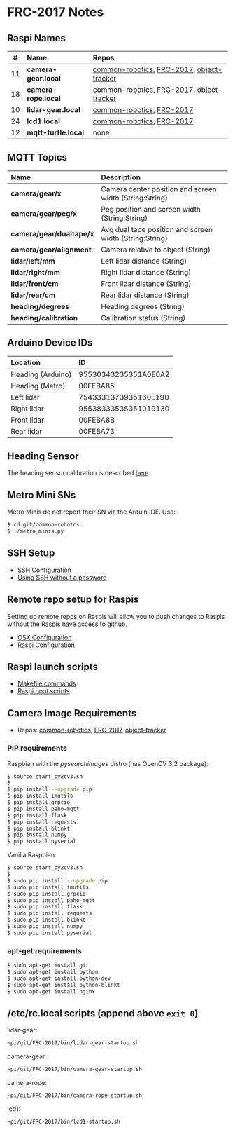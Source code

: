 # FRC-2017 Notes

## Raspi Names

| #   | Name                       | Repos                                              |
|:---:|:---------------------------|:---------------------------------------------------|
| 11  | **camera-gear.local**      | [common-robotics](https://github.com/athenian-robotics/common-robotics), [FRC-2017](https://github.com/athenian-robotics/FRC-2017), [object-tracker](https://github.com/athenian-robotics/object-tracking)          |
| 18  | **camera-rope.local**      | [common-robotics](https://github.com/athenian-robotics/common-robotics), [FRC-2017](https://github.com/athenian-robotics/FRC-2017), [object-tracker](https://github.com/athenian-robotics/object-tracking)          |
| 10  | **lidar-gear.local**       | [common-robotics](https://github.com/athenian-robotics/common-robotics), [FRC-2017](https://github.com/athenian-robotics/FRC-2017)                          |
| 24  | **lcd1.local**             | [common-robotics](https://github.com/athenian-robotics/common-robotics), [FRC-2017](https://github.com/athenian-robotics/FRC-2017) |
| 12  | **mqtt-turtle.local**      | none                                               |

## MQTT Topics 
| Name                      | Description                                             |
|:--------------------------|:--------------------------------------------------------|
|**camera/gear/x**          | Camera center position and screen width (String:String) |
|**camera/gear/peg/x**      | Peg position and screen width (String:String)           |
|**camera/gear/dualtape/x** | Avg dual tape position and screen width (String:String) |
|**camera/gear/alignment**  | Camera relative to object (String)                      |
|**lidar/left/mm**          | Left lidar distance (String)                            |
|**lidar/right/mm**         | Right lidar distance (String)                           |
|**lidar/front/cm**         | Front lidar distance (String)                           |
|**lidar/rear/cm**          | Rear lidar distance (String)                            |
|**heading/degrees**        | Heading degrees (String)                                |
|**heading/calibration**    | Calibration status (String)                             |

## Arduino Device IDs
| Location                  | ID                                                      |
|:--------------------------|:--------------------------------------------------------|
|Heading (Arduino)          | 95530343235351A0E0A2                                    |
|Heading (Metro)            | 00FEBA85                                                |
|Left lidar                 | 7543331373935160E190                                    |
|Right lidar                | 95538333535351019130                                    |
|Front lidar                | 00FEBA8B                                                |
|Rear lidar                 | 00FEBA73                                                |


## Heading Sensor

The heading sensor calibration is described [here](https://learn.adafruit.com/bno055-absolute-orientation-sensor-with-raspberry-pi-and-beaglebone-black/webgl-example?embeds=allow#sensor-calibration)

## Metro Mini SNs

Metro Minis do not report their SN via the Arduin IDE. Use:
```bash
$ cd git/common-robotcs
$ ./metro_minis.py
```
 
## SSH Setup

* [SSH Configuration](https://github.com/athenian-robotics/FRC-2017/wiki/SSH-configuration-file)
* [Using SSH without a password](https://github.com/athenian-robotics/FRC-2017/wiki/Using-SSH-without-a-password)


## Remote repo setup for Raspis

Setting up remote repos on Raspis will allow you to push changes to Raspis without the Raspis
have access to github.

* [OSX Configuration](https://github.com/athenian-robotics/FRC-2017/wiki/OSX-configuration-for-remote-repos)
* [Raspi Configuration](https://github.com/athenian-robotics/FRC-2017/wiki/Raspi-configuration-for-remote-repos)


## Raspi launch scripts

* [Makefile commands](https://github.com/athenian-robotics/FRC-2017/wiki/Makefile-commands)
* [Raspi boot scripts](https://github.com/athenian-robotics/FRC-2017/wiki/Raspi-boot-scripts)

## Camera Image Requirements

* Repos: [common-robotics](https://github.com/athenian-robotics/common-robotics), [FRC-2017](https://github.com/athenian-robotics/FRC-2017), [object-tracker](https://github.com/athenian-robotics/object-tracking)  

### PIP requirements


Raspbian with the *pysearchimages* distro (has OpenCV 3.2 package):

```bash
$ source start_py2cv3.sh
$
$ pip install --upgrade pip
$ pip install imutils
$ pip install grpcio
$ pip install paho-mqtt
$ pip install flask
$ pip install requests
$ pip install blinkt
$ pip install numpy
$ pip install pyserial
```

Vanilla Raspbian:

```bash
$ source start_py2cv3.sh
$
$ sudo pip install --upgrade pip
$ sudo pip install imutils
$ sudo pip install grpcio
$ sudo pip install paho-mqtt
$ sudo pip install flask
$ sudo pip install requests
$ sudo pip install blinkt
$ sudo pip install numpy
$ sudo pip install pyserial
```



### apt-get requirements
```bash
$ sudo apt-get install git
$ sudo apt-get install python
$ sudo apt-get install python-dev
$ sudo apt-get install python-blinkt
$ sudo apt-get install nginx
```

## /etc/rc.local scripts (append above `exit 0`)

lidar-gear:

```bash
~pi/git/FRC-2017/bin/lidar-gear-startup.sh
```
camera-gear:
  
```bash
~pi/git/FRC-2017/bin/camera-gear-startup.sh
```

camera-rope:
  
```bash
~pi/git/FRC-2017/bin/camera-rope-startup.sh
```

lcd1:

```bash
~pi/git/FRC-2017/bin/lcd1-startup.sh
```


